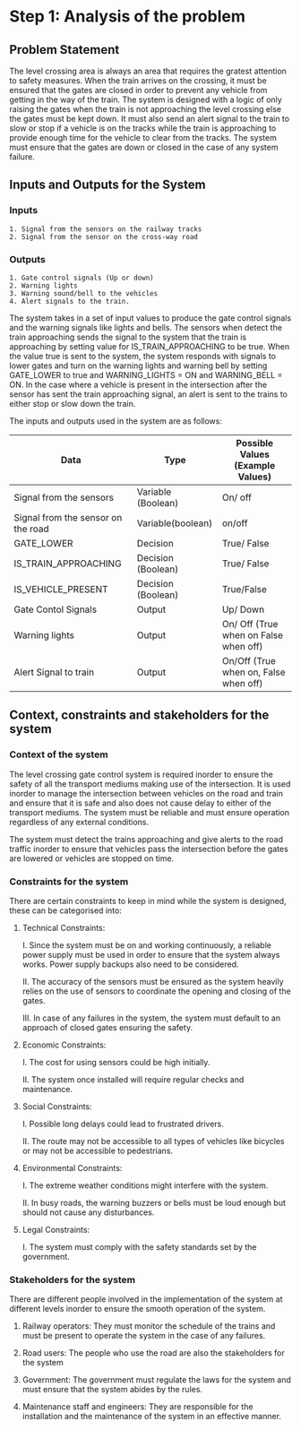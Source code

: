 # Step 1: Analysis of the problem

## Problem Statement

The level crossing area is always an area that requires the gratest attention to safety measures. When the train arrives on the crossing, it must be ensured that the gates are closed in order to prevent any vehicle from getting in the way of the train. The system is designed with a logic of only raising the gates when the train is not approaching the level crossing else the gates must be kept down. It must also send an alert signal to the train to slow or stop if a vehicle is on the tracks while the train is approaching to provide enough time for the vehicle to clear from the tracks. The system must ensure that the gates are down or closed in the case of any system failure.

## Inputs and Outputs for the System

### Inputs

    1. Signal from the sensors on the railway tracks
    2. Signal from the sensor on the cross-way road

### Outputs

    1. Gate control signals (Up or down)
    2. Warning lights
    3. Warning sound/bell to the vehicles
    4. Alert signals to the train.

The system takes in a set of input values to produce the gate control signals and the warning signals like lights and bells. The sensors when detect the train approaching sends the signal to the system that the train is approaching by setting value for IS_TRAIN_APPROACHING to be true. When the value true is sent to the system, the system responds with signals to lower gates and turn on the warning lights and warning bell by setting GATE_LOWER to true and WARNING_LIGHTS = ON and WARNING_BELL = ON.
In the case where a vehicle is present in the intersection after the sensor has sent the train approaching signal, an alert is sent to the trains to either stop or slow down the train.

The inputs and outputs used in the system are as follows:

| Data                               | Type               | Possible Values (Example Values)      |
| ---------------------------------- | ------------------ | ------------------------------------- |
| Signal from the sensors            | Variable (Boolean) | On/ off                               |
| Signal from the sensor on the road | Variable(boolean)  | on/off                                |
| GATE_LOWER                         | Decision           | True/ False                           |
| IS_TRAIN_APPROACHING               | Decision (Boolean) | True/ False                           |
| IS_VEHICLE_PRESENT                 | Decision (Boolean) | True/False                            |
| Gate Contol Signals                | Output             | Up/ Down                              |
| Warning lights                     | Output             | On/ Off (True when on False when off) |
| Alert Signal to train              | Output             | On/Off (True when on, False when off) |

## Context, constraints and stakeholders for the system

### Context of the system

The level crossing gate control system is required inorder to ensure the safety of all the transport mediums making use of the intersection. It is used inorder to manage the intersection between vehicles on the road and train and ensure that it is safe and also does not cause delay to either of the transport mediums. The system must be reliable and must ensure operation regardless of any external conditions.

The system must detect the trains approaching and give alerts to the road traffic inorder to ensure that vehicles pass the intersection before the gates are lowered or vehicles are stopped on time.

### Constraints for the system

There are certain constraints to keep in mind while the system is designed, these can be categorised into:

1. Technical Constraints:

   I. Since the system must be on and working continuously, a reliable power supply must be used in order to ensure that the system always works. Power supply backups also need to be considered.

   II. The accuracy of the sensors must be ensured as the system heavily relies on the use of sensors to coordinate the opening and closing of the gates.

   III. In case of any failures in the system, the system must default to an approach of closed gates ensuring the safety.

2. Economic Constraints:

   I. The cost for using sensors could be high initially.

   II. The system once installed will require regular checks and maintenance.

3. Social Constraints:

   I. Possible long delays could lead to frustrated drivers.

   II. The route may not be accessible to all types of vehicles like bicycles or may not be accessible to pedestrians.

4. Environmental Constraints:

   I. The extreme weather conditions might interfere with the system.

   II. In busy roads, the warning buzzers or bells must be loud enough but should not cause any disturbances.

5. Legal Constraints:

   I. The system must comply with the safety standards set by the government.

### Stakeholders for the system

There are different people involved in the implementation of the system at different levels inorder to ensure the smooth operation of the system.

1. Railway operators: They must monitor the schedule of the trains and must be present to operate the system in the case of any failures.

2. Road users: The people who use the road are also the stakeholders for the system

3. Government: The government must regulate the laws for the system and must ensure that the system abides by the rules.

4. Maintenance staff and engineers: They are responsible for the installation and the maintenance of the system in an effective manner.
